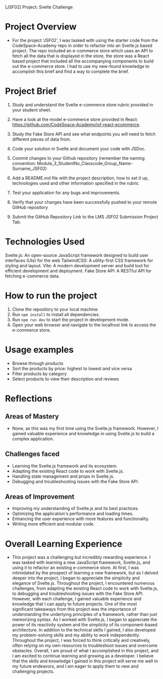 [JSF02] Project: Svelte Challenge

# Project Overview
- For the project 'JSF02', I was tasked with using the starter code from the CodeSpace-Academy repo in order to refactor into an Svelte.js based project. The repo included an e-commerce store which uses an API to fetch all the data that is displayed in the store, the store was a React based project that included all the accompanying components to build out the e-commerce store. I had to use my new-found knowledge to accomplish this brief and find a way to complete the brief.

# Project Brief 
1. Study and understand the Svelte e-commerce store rubric provided in your student sheet.

2. Have a look at the model e-commerce store provided in React: https://github.com/CodeSpace-Academy/jsf-react-ecommerce.

3. Study the Fake Store API and see what endpoints you will need to fetch different pieces of data from.

4. Code your solution in Svelte and document your code with JSDoc.

5. Commit changes to your Github repository (remember the naming convention: Module_3_StudentNo_Classcode_Group_Name-Surname_JSF02)

6. Add a README.md file with the project description, how to set it up, technologies used and other information specified in the rubric

7. Test your application for any bugs and improvements.

8. Verify that your changes have been successfully pushed to your remote GitHub repository

9. Submit the GitHub Repository Link to the LMS JSF02 Submission Project Tab.


# Technologies Used 
Svelte.js: An open-source JavaScript framework designed to build user interfaces (UIs) for the web
TailwindCSS: A utility-first CSS framework for styling and layout.
Vite: A modern development server and build tool for efficient development and deployment.
Fake Store API: A RESTful API for fetching e-commerce data.


# How to run the project
1. Clone the repository to your local machine.
2. Run `npm install` to install all dependencies.
3. Run `npm run dev` to start the project in development mode.
4. Open your web browser and navigate to the localhost link to access the e-commerce store.

# Usage examples
- Browse through products
- Sort the products by price: highest to lowest and vice versa
- Filter products by category
- Select products to view their description and reviews

# Reflections
## Areas of Mastery 
- None, as this was my first time using the Svelte.js framework. However, I gained valuable experience and knowledge in using Svelte.js to build a complex application.

## Challenges faced
- Learning the Svelte.js framework and its ecosystem.
- Adapting the existing React code to work with Svelte.js.
- Handling state management and props in Svelte.js.
- Debugging and troubleshooting issues with the Fake Store API.

## Areas of Improvement
- Improving my understanding of Svelte.js and its best practices.
- Optimizing the application's performance and loading times.
- Enhancing the user experience with more features and functionality.
- Writing more efficient and modular code.

# Overall Learning Experience
- This project was a challenging but incredibly rewarding experience. I was tasked with learning a new JavaScript framework, Svelte.js, and using it to refactor an existing e-commerce store. At first, I was intimidated by the prospect of learning a new framework, but as I delved deeper into the project, I began to appreciate the simplicity and elegance of Svelte.js. Throughout the project, I encountered numerous challenges, from adapting the existing React code to work with Svelte.js, to debugging and troubleshooting issues with the Fake Store API. However, with each challenge, I gained valuable experience and knowledge that I can apply to future projects. One of the most significant takeaways from this project was the importance of understanding the underlying principles of a framework, rather than just memorizing syntax. As I worked with Svelte.js, I began to appreciate the power of its reactivity system and the simplicity of its component-based architecture. In addition to the technical skills I gained, I also developed my problem-solving skills and my ability to work independently. Throughout the project, I was forced to think critically and creatively, often relying on my own resources to troubleshoot issues and overcome obstacles. Overall, I am proud of what I accomplished in this project, and I am excited to continue learning and growing as a developer. I believe that the skills and knowledge I gained in this project will serve me well in my future endeavors, and I am eager to apply them to new and challenging projects.